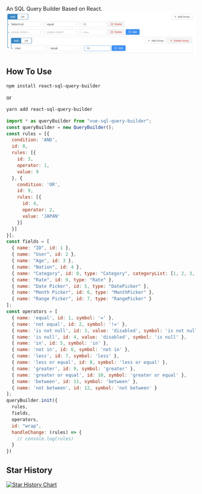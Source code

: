 An SQL Query Builder Based on React.
![example](/assets/img/tree.jpg)
## How To Use

```bash
npm install react-sql-query-builder
```
or
```bash
yarn add react-sql-query-builder
```

```js
import * as queryBuilder from "vue-sql-query-builder";
const queryBuilder = new QueryBuilder();
const rules = [{
  condition: 'AND',
  id: 0,
  rules: [{
    id: 3,
    operator: 1,
    value: 9
  }, {
    condition: 'OR',
    id: 9,
    rules: [{
      id: 4,
      operator: 2,
      value: 'JAPAN'
    }]
  }]
}];
const fields = [
  { name: "ID", id: 1 },
  { name: "User", id: 2 },
  { name: "Age", id: 3 },
  { name: "Nation", id: 4 },
  { name: "Category", id: 8, type: "Category", categoryList: [1, 2, 3, 4, 5] },
  { name: "Rate", id: 9, type: "Rate" },
  { name: "Date Picker", id: 5, type: "DatePicker" },
  { name: "Month Picker", id: 6, type: "MonthPicker" },
  { name: "Range Picker", id: 7, type: "RangePicker" }
];
const operators = [
  { name: 'equal', id: 1, symbol: '=' },
  { name: 'not equal', id: 2, symbol: '!=' },
  { name: 'is not null', id: 3, value: 'disabled', symbol: 'is not null' },
  { name: 'is null', id: 4, value: 'disabled', symbol: 'is null' },
  { name: 'in', id: 5, symbol: 'in' },
  { name: 'not in', id: 6, symbol: 'not in' },
  { name: 'less', id: 7, symbol: 'less' },
  { name: 'less or equal', id: 8, symbol: 'less or equal' },
  { name: 'greater', id: 9, symbol: 'greater' },
  { name: 'greater or equal', id: 10, symbol: 'greater or equal' },
  { name: 'between', id: 11, symbol: 'between' },
  { name: 'not between', id: 12, symbol: 'not between' }
];
queryBuilder.init({
  rules,
  fields,
  operators,
  id: "wrap",
  handleChange: (rules) => {
    // console.log(rules)
  }
})
```
## Star History

[![Star History Chart](https://api.star-history.com/svg?repos=fridaymeng/react-sql-query-builder&type=Date)](https://star-history.com/#fridaymeng/react-sql-query-builder&Date)

